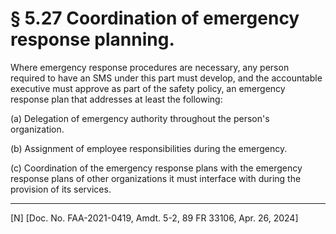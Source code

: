 # § 5.27   Coordination of emergency response planning.

Where emergency response procedures are necessary, any person required to have an SMS under this part must develop, and the accountable executive must approve as part of the safety policy, an emergency response plan that addresses at least the following:


(a) Delegation of emergency authority throughout the person's organization.


(b) Assignment of employee responsibilities during the emergency.


(c) Coordination of the emergency response plans with the emergency response plans of other organizations it must interface with during the provision of its services.









---

[N] [Doc. No. FAA-2021-0419, Amdt. 5-2, 89 FR 33106, Apr. 26, 2024]



